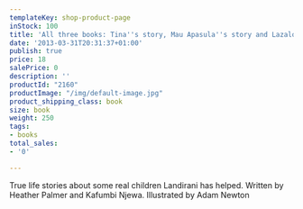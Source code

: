 ```yaml
---
templateKey: shop-product-page
inStock: 100
title: 'All three books: Tina''s story, Mau Apasula''s story and Lazalo''s story.'
date: '2013-03-31T20:31:37+01:00'
publish: true
price: 18
salePrice: 0
description: ''
productId: "2160"
productImage: "/img/default-image.jpg"
product_shipping_class: book
size: book
weight: 250
tags:
- books
total_sales:
- '0'

---
```

True life stories about some real children Landirani has helped. Written by Heather Palmer and Kafumbi Njewa. Illustrated by Adam Newton